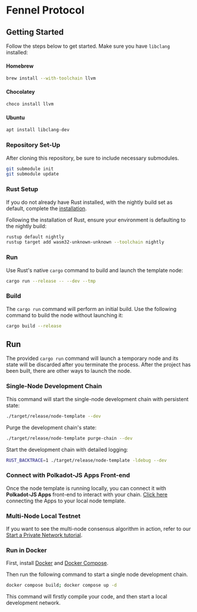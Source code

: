 # Fennel Protocol

## Getting Started

Follow the steps below to get started. Make sure you have `libclang` installed:

#### Homebrew
```sh
brew install --with-toolchain llvm
```

#### Chocolatey
```sh
choco install llvm
```

#### Ubuntu
```sh
apt install libclang-dev
```

### Repository Set-Up

After cloning this repository, be sure to include necessary submodules.

```sh
git submodule init
git submodule update
```

### Rust Setup

If you do not already have Rust installed, with the nightly build set as default, complete the [installation](https://www.rust-lang.org/tools/install).

Following the installation of Rust, ensure your environment is defaulting to the nightly build:

```sh
rustup default nightly
rustup target add wasm32-unknown-unknown --toolchain nightly
```

### Run

Use Rust's native `cargo` command to build and launch the template node:

```sh
cargo run --release -- --dev --tmp
```

### Build

The `cargo run` command will perform an initial build. Use the following command to build the node
without launching it:

```sh
cargo build --release
```

## Run

The provided `cargo run` command will launch a temporary node and its state will be discarded after
you terminate the process. After the project has been built, there are other ways to launch the
node.

### Single-Node Development Chain

This command will start the single-node development chain with persistent state:

```bash
./target/release/node-template --dev
```

Purge the development chain's state:

```bash
./target/release/node-template purge-chain --dev
```

Start the development chain with detailed logging:

```bash
RUST_BACKTRACE=1 ./target/release/node-template -ldebug --dev
```

### Connect with Polkadot-JS Apps Front-end

Once the node template is running locally, you can connect it with **Polkadot-JS Apps** front-end
to interact with your chain. [Click
here](https://polkadot.js.org/apps/#/explorer?rpc=ws://localhost:9944) connecting the Apps to your
local node template.

### Multi-Node Local Testnet

If you want to see the multi-node consensus algorithm in action, refer to our
[Start a Private Network tutorial](https://docs.substrate.io/tutorials/v3/private-network).

### Run in Docker

First, install [Docker](https://docs.docker.com/get-docker/) and
[Docker Compose](https://docs.docker.com/compose/install/).

Then run the following command to start a single node development chain.

```bash
docker compose build; docker compose up -d
```

This command will firstly compile your code, and then start a local development network.
